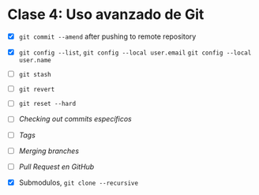 # Clase 4: Uso avanzado de Git

- [x] `git commit --amend` after pushing to remote repository
- [x] `git config --list`, `git config --local user.email` `git config --local user.name`
- [ ] `git stash`
- [ ] `git revert`
- [ ] `git reset --hard`
- [ ] _Checking out commits específicos_
- [ ] _Tags_
- [ ] _Merging branches_
- [ ] _Pull Request en GitHub_
- [x] Submodulos, `git clone --recursive`

